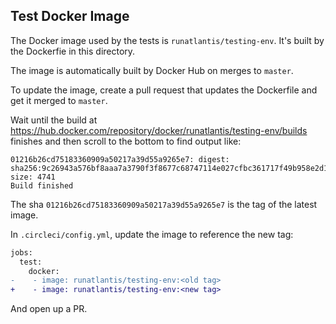 ## Test Docker Image

The Docker image used by the tests is `runatlantis/testing-env`. It's built by the Dockerfie
in this directory.

The image is automatically built by Docker Hub on merges to `master`.

To update the image, create a pull request that updates the Dockerfile and get it merged to `master`.

Wait until the build at https://hub.docker.com/repository/docker/runatlantis/testing-env/builds finishes
and then scroll to the bottom to find output like:

```
01216b26cd75183360909a50217a39d55a9265e7: digest: sha256:9c26943a576bf8aaa7a3790f3f8677c68747114e027cfbc361717f49b958e2d1 size: 4741
Build finished
```

The sha `01216b26cd75183360909a50217a39d55a9265e7` is the tag of the latest image.

In `.circleci/config.yml`, update the image to reference the new tag:

```diff
jobs:
  test:
    docker:
-    - image: runatlantis/testing-env:<old tag>
+    - image: runatlantis/testing-env:<new tag>
```

And open up a PR.
